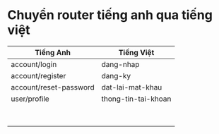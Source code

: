 # Chuyển router tiếng anh qua tiếng việt

| Tiếng Anh              | Tiếng Việt          |
| ---------------------- | ------------------- |
| account/login          | dang-nhap           |
| account/register       | dang-ky             |
| account/reset-password | dat-lai-mat-khau    |
| user/profile           | thong-tin-tai-khoan |
|                        |                     |
|                        |                     |
|                        |                     |
|                        |                     |
|                        |                     |
|                        |                     |
|                        |                     |
|                        |                     |
